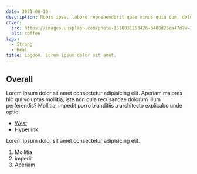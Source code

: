 ```yaml
---
date: 2021-08-10
description: Nobis ipsa, labore reprehenderit quae minus quia eum, dolore est facilis nostrum sunt similique consectetur doloremque laboriosam, nulla officiis non. Minus, dolorem.
cover:
  src: https://images.unsplash.com/photo-1518831258426-b400d25ca47d?w=1080
  alt: coffee
tags:
  - Strong
  - Heal
title: Lagoon. Lorem ipsum dolor sit amet.
---
```


## Overall

Lorem ipsum dolor sit amet consectetur adipisicing elit. Aperiam maiores hic qui voluptas mollitia, iste non quia recusandae dolorum illum perferendis? Mollitia, impedit porro blanditiis a architecto explicabo unde optio!

- [West](/blog/west)
- [Hyperlink](https://example.com/)

Lorem ipsum dolor sit amet consectetur adipisicing elit.

1. Mollitia
1. impedit
1. Aperiam
